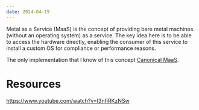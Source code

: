 ```yaml
---
date: 2024-04-19
---
```


Metal as a Service (MaaS) is the concept of providing bare metal machines (without an operating system) as a service. The key idea here is to be able to access the hardware directly, enabling the consumer of this service to install a custom OS for compliance or performance reasons.

The only implementation that I know of this concept [Canonical MaaS](https://maas.io/).

# Resources

https://www.youtube.com/watch?v=I3nfiRKzNSw
